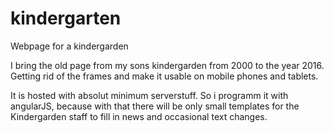 # kindergarten
Webpage for a kindergarden

I bring the old page from my sons kindergarden from 2000 to the year 2016.
Getting rid of the frames and make it usable on mobile phones and tablets.

It is hosted with absolut minimum serverstuff. So i programm it with angularJS, because with that there will be only small 
templates for the Kindergarden staff to fill in news and occasional text changes.

